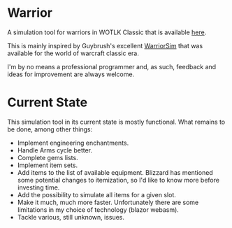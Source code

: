 # Warrior

A simulation tool for warriors in WOTLK Classic that is available [here](https://aldeide.github.io/Warrior/).

This is mainly inspired by Guybrush's excellent [WarriorSim](https://guybrushgit.github.io/WarriorSim/) that was available for the world of warcraft classic era.

I'm by no means a professional programmer and, as such, feedback and ideas for improvement are always welcome.

# Current State

This simulation tool in its current state is mostly functional. What remains to be done, among other things:

* Implement engineering enchantments.
* Handle Arms cycle better.
* Complete gems lists.
* Implement item sets.
* Add items to the list of available equipment. Blizzard has mentioned some potential changes to itemization, so I'd like to know more before investing time.
* Add the possibility to simulate all items for a given slot.
* Make it much, much more faster. Unfortunately there are some limitations in my choice of technology (blazor webasm).
* Tackle various, still unknown, issues.

